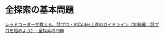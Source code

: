 # 全探索の基本問題

[レッドコーダーが教える、競プロ・AtCoder上達のガイドライン【初級編：競プロを始めよう】- 全探索の問題](https://qiita.com/e869120/items/f1c6f98364d1443148b3#%E5%85%A8%E6%8E%A2%E7%B4%A2%E3%81%AE%E5%95%8F%E9%A1%8C)